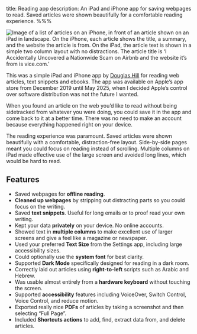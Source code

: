 title: Reading app
description: An iPad and iPhone app for saving webpages to read. Saved articles were shown beautifully for a comfortable reading experience.
%%%

<img src="reading-composite.png" alt="Image of a list of articles on an iPhone, in front of an article shown on an iPad in landscape. On the iPhone, each article shows the title, a summary, and the website the article is from. On the iPad, the article text is shown in a simple two column layout with no distractions. The article title is ‘I Accidentally Uncovered a Nationwide Scam on Airbnb and the website it’s from is vice.com.’" />

This was a simple iPad and iPhone app by [Douglas Hill](/) for reading web articles, text snippets and ebooks. The app was available on Apple’s app store from December 2019 until May 2025, when I decided Apple’s control over software distribution was not the future I wanted.

When you found an article on the web you’d like to read without being sidetracked from whatever you were doing, you could save it in the app and come back to it at a better time. There was no need to make an account because everything happened right on your device.

The reading experience was paramount. Saved articles were shown beautifully with a comfortable, distraction-free layout. Side-by-side pages meant you could focus on reading instead of scrolling. Multiple columns on iPad made effective use of the large screen and avoided long lines, which would be hard to read.

## Features

- Saved webpages for **offline reading**.
- **Cleaned up webpages** by stripping out distracting parts so you could focus on the writing.
- Saved **text snippets**. Useful for long emails or to proof read your own writing.
- Kept your data **privately** on your device. No online accounts.
- Showed text in **multiple columns** to make excellent use of larger screens and give a feel like a magazine or newspaper.
- Used your preferred **Text Size** from the Settings app, including large accessibility sizes.
- Could optionally use the **system font** for best clarity.
- Supported **Dark Mode** specifically designed for reading in a dark room.
- Correctly laid out articles using **right-to-left** scripts such as Arabic and Hebrew.
- Was usable almost entirely from a **hardware keyboard** without touching the screen.
- Supported **accessibility** features including VoiceOver, Switch Control, Voice Control, and reduce motion.
- Exported really nice **PDFs** of articles by taking a screenshot and then selecting “Full Page”.
- Included **Shortcuts actions** to add, find, extract data from, and delete articles.
